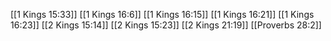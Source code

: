 [[1 Kings 15:33]]
[[1 Kings 16:6]]
[[1 Kings 16:15]]
[[1 Kings 16:21]]
[[1 Kings 16:23]]
[[2 Kings 15:14]]
[[2 Kings 15:23]]
[[2 Kings 21:19]]
[[Proverbs 28:2]]
